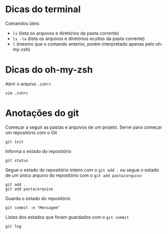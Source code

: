 # Dicas do terminal

Comandos úteis

- `ls` (lista os arquivos e diretórios da pasta corrente)
- `ls -la` (lista os arquivos e diretórios ocultos da pasta corrente)
- `l` (mesmo que o comando anterior, porém interpretado apenas pelo oh-my-zsh)

# Dicas do oh-my-zsh

Abrir o arquivo `.zshrc`

```
vim .zshrc
```

# Anotações do git

Começar a seguir as pastas e arquivos de um projeto. Serve para começar um repositório com o Git

```
git init
```

Informa o estado do repositório

```
git status
```

Segue o estado do repositório inteiro com o `git add .` ou segue o estado de um único arquivo do repositório com o `git add pasta/arquivo`

```
git add .
git add pasta/arquivo
```

Guarda o estado do repositório

```
git commit -m "Mensagem"
```

Listas dos estados que foram guardados com o `git commit`

```
git log
```